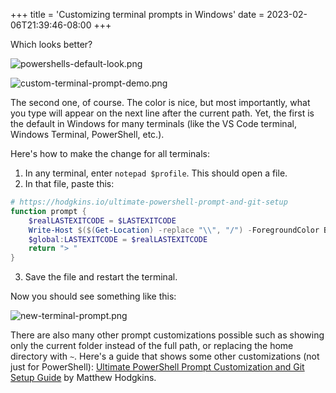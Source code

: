 +++
title = 'Customizing terminal prompts in Windows'
date = 2023-02-06T21:39:46-08:00
+++

Which looks better?

![powershells-default-look.png](/powershells-default-look.png)

![custom-terminal-prompt-demo.png](/custom-terminal-prompt-demo.png)

The second one, of course. The color is nice, but most importantly, what you type will appear on the next line after the current path. Yet, the first is the default in Windows for many terminals (like the VS Code terminal, Windows Terminal, PowerShell, etc.).

Here's how to make the change for all terminals:

1. In any terminal, enter `notepad $profile`. This should open a file.
2. In that file, paste this:

```powershell
# https://hodgkins.io/ultimate-powershell-prompt-and-git-setup
function prompt {
    $realLASTEXITCODE = $LASTEXITCODE
    Write-Host $($(Get-Location) -replace "\\", "/") -ForegroundColor Blue
    $global:LASTEXITCODE = $realLASTEXITCODE
    return "> "
}
```

3. Save the file and restart the terminal.

Now you should see something like this:

![new-terminal-prompt.png](/new-terminal-prompt.png)

There are also many other prompt customizations possible such as showing only the current folder instead of the full path, or replacing the home directory with `~`. Here's a guide that shows some other customizations (not just for PowerShell): [Ultimate PowerShell Prompt Customization and Git Setup Guide](https://hodgkins.io/ultimate-powershell-prompt-and-git-setup) by Matthew Hodgkins.
